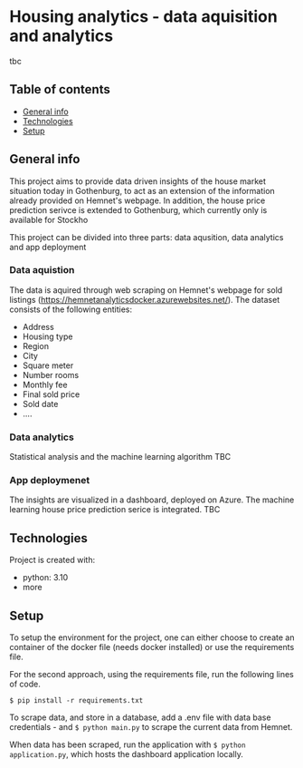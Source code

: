 # Housing analytics - data aquisition and analytics
tbc

## Table of contents
* [General info](#general-info)
* [Technologies](#technologies)
* [Setup](#setup)

## General info
This project aims to provide data driven insights of the house market situation today in Gothenburg, to act as an extension of the information already provided on Hemnet's webpage. In addition, the house price prediction serivce is extended to Gothenburg, which currently only is available for Stockho

This project can be divided into three parts: data aqusition, data analytics and app deployment

### Data aquistion 
The data is aquired through web scraping on Hemnet's webpage for sold listings (https://hemnetanalyticsdocker.azurewebsites.net/).
The dataset consists of the following entities: 
* Address
* Housing type
* Region
* City
* Square meter
* Number rooms
* Monthly fee
* Final sold price
* Sold date
* ....

### Data analytics
Statistical analysis and the machine learning algorithm TBC


### App deploymenet
The insights are visualized in a dashboard, deployed on Azure. The machine learning house price prediction serice is integrated.  TBC

## Technologies
Project is created with:
* python: 3.10
* more
	
## Setup

To setup the environment for the project, one can either choose to create an container of the docker file (needs docker installed) or use the requirements file. 

For the second approach, using the requirements file, run the following lines of code.
```
$ pip install -r requirements.txt
```

To scrape data, and store in a database, add a .env file with data base credentials - and ```$ python main.py``` to scrape the current data from Hemnet. 

When data has been scraped, run the application with ```$ python application.py```, which hosts the dashboard application locally. 
